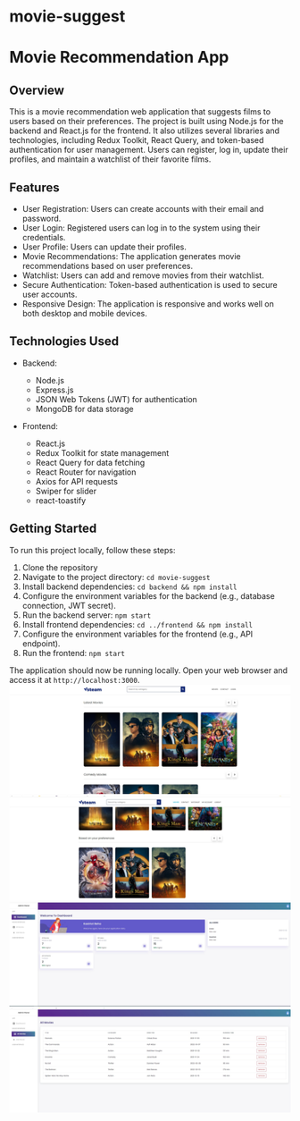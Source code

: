 # movie-suggest
# Movie Recommendation App

## Overview

This is a movie recommendation web application that suggests films to users based on their preferences. The project is built using Node.js for the backend and React.js for the frontend. 
It also utilizes several libraries and technologies, including Redux Toolkit, React Query, and token-based authentication for user management. 
Users can register, log in, update their profiles, and maintain a watchlist of their favorite films.

## Features

- User Registration: Users can create accounts with their email and password.
- User Login: Registered users can log in to the system using their credentials.
- User Profile: Users can update their profiles.
- Movie Recommendations: The application generates movie recommendations based on user preferences.
- Watchlist: Users can add and remove movies from their watchlist.
- Secure Authentication: Token-based authentication is used to secure user accounts.
- Responsive Design: The application is responsive and works well on both desktop and mobile devices.

## Technologies Used

- Backend:
  - Node.js
  - Express.js
  - JSON Web Tokens (JWT) for authentication
  - MongoDB for data storage
    
- Frontend:
  - React.js
  - Redux Toolkit for state management
  - React Query for data fetching
  - React Router for navigation
  - Axios for API requests
  - Swiper for slider
  - react-toastify

## Getting Started

To run this project locally, follow these steps:

1. Clone the repository
2. Navigate to the project directory: `cd movie-suggest`
3. Install backend dependencies: `cd backend && npm install`
4. Configure the environment variables for the backend (e.g., database connection, JWT secret).
5. Run the backend server: `npm start`
6. Install frontend dependencies: `cd ../frontend && npm install`
7. Configure the environment variables for the frontend (e.g., API endpoint).
8. Run the frontend: `npm start`

The application should now be running locally. Open your web browser and access it at `http://localhost:3000`.
![alt text](https://github.com/Kastriot78/movie-suggest/blob/main/images-app/Screenshot_2.jpg?raw=true)
![alt text](https://github.com/Kastriot78/movie-suggest/blob/main/images-app/Screenshot_3.jpg?raw=true)
![alt text](https://github.com/Kastriot78/movie-suggest/blob/main/images-app/Screenshot_4.jpg?raw=true)
![alt text](https://github.com/Kastriot78/movie-suggest/blob/main/images-app/Screenshot_5.jpg?raw=true)


